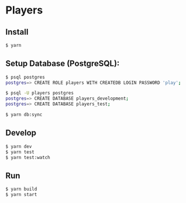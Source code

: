 # Players

## Install

```sh
$ yarn
```

## Setup Database (PostgreSQL):

```sh
$ psql postgres
postgres=> CREATE ROLE players WITH CREATEDB LOGIN PASSWORD 'play';
```

```sh
$ psql -U players postgres
postgres=> CREATE DATABASE players_development;
postgres=> CREATE DATABASE players_test;

$ yarn db:sync
```

## Develop

```sh
$ yarn dev
$ yarn test
$ yarn test:watch
```

## Run

```sh
$ yarn build
$ yarn start
```
